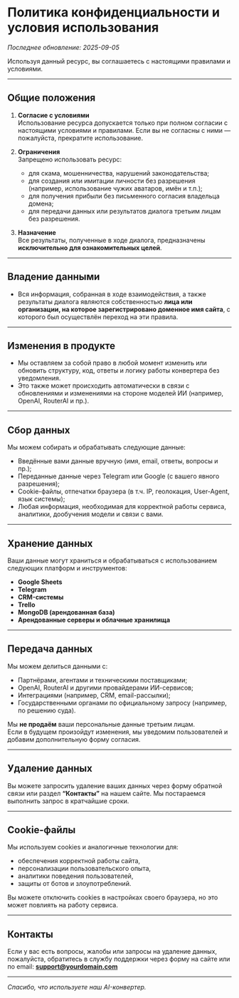 # Политика конфиденциальности и условия использования

*Последнее обновление: 2025-09-05*

Используя данный ресурс, вы соглашаетесь с настоящими правилами и условиями.

---

## Общие положения

1. **Согласие с условиями**  
   Использование ресурса допускается только при полном согласии с настоящими условиями и правилами. Если вы не согласны с ними — пожалуйста, прекратите использование.

2. **Ограничения**  
   Запрещено использовать ресурс:
   - для скама, мошенничества, нарушений законодательства;
   - для создания или имитации личности без разрешения (например, использование чужих аватаров, имён и т.п.);
   - для получения прибыли без письменного согласия владельца домена;
   - для передачи данных или результатов диалога третьим лицам без разрешения.

3. **Назначение**  
   Все результаты, полученные в ходе диалога, предназначены **исключительно для ознакомительных целей**.

---

## Владение данными

- Вся информация, собранная в ходе взаимодействия, а также результаты диалога являются собственностью **лица или организации, на которое зарегистрировано доменное имя сайта**, с которого был осуществлён переход на эти правила.

---

## Изменения в продукте

- Мы оставляем за собой право в любой момент изменить или обновить структуру, код, ответы и логику работы конвертера без уведомления.
- Это также может происходить автоматически в связи с обновлениями и изменениями на стороне моделей ИИ (например, OpenAI, RouterAI и пр.).

---

## Сбор данных

Мы можем собирать и обрабатывать следующие данные:

- Введённые вами данные вручную (имя, email, ответы, вопросы и пр.);
- Переданные данные через Telegram или Google (с вашего явного разрешения);
- Cookie-файлы, отпечатки браузера (в т.ч. IP, геолокация, User-Agent, язык системы);
- Любая информация, необходимая для корректной работы сервиса, аналитики, дообучения модели и связи с вами.

---

## Хранение данных

Ваши данные могут храниться и обрабатываться с использованием следующих платформ и инструментов:

- **Google Sheets**
- **Telegram**
- **CRM-системы**
- **Trello**
- **MongoDB (арендованная база)**
- **Арендованные серверы и облачные хранилища**

---

## Передача данных

Мы можем делиться данными с:

- Партнёрами, агентами и техническими поставщиками;
- OpenAI, RouterAI и другими провайдерами ИИ-сервисов;
- Интеграциями (например, CRM, email-рассылки);
- Государственными органами по официальному запросу (например, по решению суда).

Мы **не продаём** ваши персональные данные третьим лицам.  
Если в будущем произойдут изменения, мы уведомим пользователей и добавим дополнительную форму согласия.

---

## Удаление данных

Вы можете запросить удаление ваших данных через форму обратной связи или раздел **“Контакты”** на нашем сайте. Мы постараемся выполнить запрос в кратчайшие сроки.

---

## Cookie-файлы

Мы используем cookies и аналогичные технологии для:

- обеспечения корректной работы сайта,
- персонализации пользовательского опыта,
- аналитики поведения пользователей,
- защиты от ботов и злоупотреблений.

Вы можете отключить cookies в настройках своего браузера, но это может повлиять на работу сервиса.

---

## Контакты

Если у вас есть вопросы, жалобы или запросы на удаление данных, пожалуйста, обратитесь в службу поддержки через форму на сайте или по email: **support@yourdomain.com**

---

*Спасибо, что используете наш AI-конвертер.*
